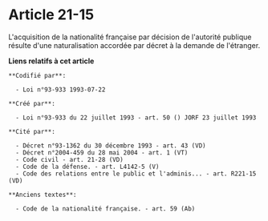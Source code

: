 # Article 21-15

L'acquisition de la nationalité française par décision de l'autorité publique résulte d'une naturalisation accordée par
décret à la demande de l'étranger.

**Liens relatifs à cet article**

	**Codifié par**:

	  - Loi n°93-933 1993-07-22

	**Créé par**:

	  - Loi n°93-933 du 22 juillet 1993 - art. 50 () JORF 23 juillet 1993

	**Cité par**:

	  - Décret n°93-1362 du 30 décembre 1993 - art. 43 (VD)
	  - Décret n°2004-459 du 28 mai 2004 - art. 1 (VT)
	  - Code civil - art. 21-28 (VD)
	  - Code de la défense. - art. L4142-5 (V)
	  - Code des relations entre le public et l'adminis... - art. R221-15 (VD)

	**Anciens textes**:

	  - Code de la nationalité française. - art. 59 (Ab)
